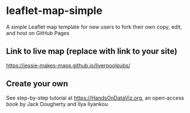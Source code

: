 # leaflet-map-simple
A simple Leaflet map template for new users to fork their own copy, edit, and host on GitHub Pages

## Link to live map (replace with link to your site)
https://jessie-makes-maps.github.io/liverpoolpubs/

## Create your own
See step-by-step tutorial at https://HandsOnDataViz.org, an open-access book by Jack Dougherty and Ilya Ilyankou
